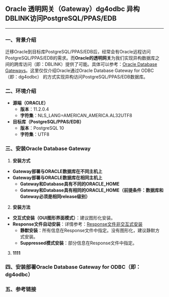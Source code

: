 ## Oracle 透明网关（Gateway）dg4odbc 异构DBLINK访问PostgreSQL/PPAS/EDB
---

### 一、背景介绍
迁移Oracle到目标库PostgreSQL/PPAS/EDB后，经常会有Oracle远程访问PostgreSQL/PPAS/EDB的需求。而**Oracle的透明网关**为我们实现异构数据库之间的跨库访问（即：DBLINK）提供了可能。具体可以参考：[Oracle Database Gateways](https://www.oracle.com/technetwork/database/gateways/index.html)。这里仅仅介绍Oracle通过Oracle Database Gateway for ODBC（即：dg4odbc） 的方式实现异构访问PostgreSQL/PPAS/EDB数据库。

### 二、环境介绍
+ **源端（ORACLE）**
  + **版本**：11.2.0.4
  + **字符集**：NLS_LANG=AMERICAN_AMERICA.AL32UTF8
+ **目标库（PostgreSQL/PPAS/EDB）**
  + **版本**：PostgreSQL 10
  + **字符集**：UTF8

### 三、安装Oracle Database Gateway
1. **安装方式**
  + **Gateway部署与ORACLE数据库在不同主机上**
  + **Gateway部署与ORACLE数据库在相同主机上**
    + **Gateway和Database具有不同的ORACLE_HOME**
    + **Gateway和Database具有相同的ORACLE_HOME（前提条件：数据库和Gateway必须是相同release级别）**

2. **安装方法**
  + **交互式安装（OUI图形界面模式）**：建议图形化安装。
  + **Response文件自动安装**：详情参考：[Response文件非交互式安装](https://docs.oracle.com/cd/E11882_01/gateways.112/e12013/app_nonint.htm#OTGIS180)
    + **静默安装**：所有信息在Response文件中指定。没有图形化，建议静默方式安装。
    + **Suppressed模式安装**：部分信息在Response文件中指定。
 
3. **1111**

### 四、安装部署Oracle Database Gateway for ODBC（即：dg4odbc）



### 五、参考链接
